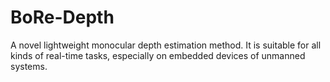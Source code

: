 # BoRe-Depth
A novel lightweight monocular depth estimation method. It is suitable for all kinds of real-time tasks, especially on embedded devices of unmanned systems.
